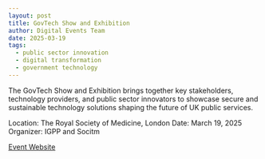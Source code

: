 ```yaml
---
layout: post
title: GovTech Show and Exhibition
author: Digital Events Team
date: 2025-03-19
tags:
  - public sector innovation
  - digital transformation
  - government technology
---
```


The GovTech Show and Exhibition brings together key stakeholders, technology providers, and public sector innovators to showcase secure and sustainable technology solutions shaping the future of UK public services.

Location: The Royal Society of Medicine, London
Date: March 19, 2025
Organizer: IGPP and Socitm

[Event Website](https://igpp.org.uk/event/GovTech-Show-and-Exhibitor-2025)
